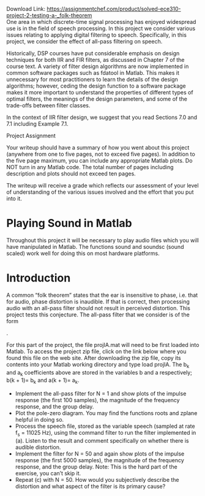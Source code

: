 Download Link: https://assignmentchef.com/product/solved-ece310-project-2-testing-a-_folk-theorem
<br>
One area in which discrete-time signal processing has enjoyed widespread use is in the field of speech processing. In this project we consider various issues relating to applying digital filtering to speech. Specifically, in this project, we consider the effect of all-pass filtering on speech.

Historically, DSP courses have put considerable emphasis on design techniques for both IIR and FIR filters, as discussed in Chapter 7 of the course text. A variety of filter design algorithms are now implemented in common software packages such as fdatool in Matlab. This makes it unnecessary for most practitioners to learn the details of the design algorithms; however, ceding the design function to a software package makes it more important to understand the properties of different types of optimal filters, the meanings of the design parameters, and some of the trade-offs between filter classes.

In the context of IIR filter design, we suggest that you read Sections 7.0 and 7.1 including Example 7.1.

Project Assignment

Your writeup should have a summary of how you went about this project (anywhere from one to five pages, not to exceed five pages). In addition to the five page maximum, you can include any appropriate Matlab plots. Do NOT turn in any Matlab code. The total number of pages including description and plots should not exceed ten pages.

The writeup will receive a grade which reflects our assessment of your level of understanding of the various issues involved and the effort that you put into it.

<h1>Playing Sound in Matlab</h1>

Throughout this project it will be necessary to play audio files which you will have manipulated in Matlab. The functions sound and soundsc (sound scaled) work well for doing this on most hardware platforms.

<h1>Introduction</h1>

A common “folk theorem” states that the ear is insensitive to phase, i.e. that for audio, phase distortion is inaudible. If that is correct, then processing audio with an all-pass filter should not result in perceived distortion. This project tests this conjecture. The all-pass filter that we consider is of the form

.

For this part of the project, the file projIA.mat will need to be first loaded into Matlab. To access the project zip file, click on the link below where you found this file on the web site. After downloading the zip file, copy its contents into your Matlab working directory and type load projIA. The b<sub>k</sub> and a<sub>k</sub> coefficients above are stored in the variables b and a respectively; b(k + 1)= b<sub>k</sub> and a(k + 1)= a<sub>k</sub>.

<ul>

 <li>Implement the all-pass filter for N = 1 and show plots of the impulse response (the first 100 samples), the magnitude of the frequency response, and the group delay.</li>

 <li>Plot the pole-zero diagram. You may find the functions roots and zplane helpful in doing so.</li>

 <li>Process the speech file, stored as the variable speech (sampled at rate f<sub>s</sub> = 11025 Hz), using the command filter to run the filter implemented in (a). Listen to the result and comment specifically on whether there is audible distortion.</li>

 <li>Implement the filter for N = 50 and again show plots of the impulse response (the first 5000 samples), the magnitude of the frequency response, and the group delay. Note: This is the hard part of the exercise, you can’t skip it.</li>

 <li>Repeat (c) with N = 50. How would you subjectively describe the distortion and what aspect of the filter is its primary cause?</li>

</ul>